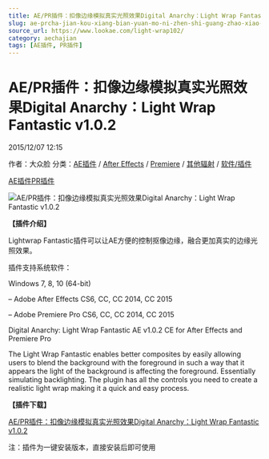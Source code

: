 ```yaml
---
title: AE/PR插件：扣像边缘模拟真实光照效果Digital Anarchy：Light Wrap Fantastic v1.0.2
slug: ae-prcha-jian-kou-xiang-bian-yuan-mo-ni-zhen-shi-guang-zhao-xiao-guo-digital-anarchy-light-wrap-fantastic-v1-0-2
source_url: https://www.lookae.com/light-wrap102/
category: aechajian
tags: [AE插件, PR插件]
---
```

# AE/PR插件：扣像边缘模拟真实光照效果Digital Anarchy：Light Wrap Fantastic v1.0.2

2015/12/07 12:15

作者：大众脸
分类：[AE插件](https://www.lookae.com/after-effects/aechajian/) / [After Effects](https://www.lookae.com/after-effects/) / [Premiere](https://www.lookae.com/qitarjcj/premierezy/) / [其他辐射](https://www.lookae.com/others/) / [软件/插件](https://www.lookae.com/qitarjcj/)

[AE插件](https://www.lookae.com/tag/ae%e6%8f%92%e4%bb%b6/)[PR插件](https://www.lookae.com/tag/pr%e6%8f%92%e4%bb%b6/)

![AE/PR插件：扣像边缘模拟真实光照效果Digital Anarchy：Light Wrap Fantastic v1.0.2](https://www.lookae.com/wp-content/uploads/2015/09/Light-Wrap.jpg "AE/PR插件：扣像边缘模拟真实光照效果Digital Anarchy：Light Wrap Fantastic v1.0.2-LookAE.com")

**【插件介绍】**

Lightwrap Fantastic插件可以让AE方便的控制抠像边缘，融合更加真实的边缘光照效果。

插件支持系统软件：

Windows 7, 8, 10 (64-bit)

– Adobe After Effects CS6, CC, CC 2014, CC 2015

– Adobe Premiere Pro CS6, CC, CC 2014, CC 2015

Digital Anarchy: Light Wrap Fantastic AE v1.0.2 CE for After Effects and Premiere Pro

The Light Wrap Fantastic enables better composites by easily allowing users to blend the background with the foreground in such a way that it appears the light of the background is affecting the foreground. Essentially simulating backlighting. The plugin has all the controls you need to create a realistic light wrap making it a quick and easy process.

**【插件下载】**

[AE/PR插件：扣像边缘模拟真实光照效果Digital Anarchy：Light Wrap Fantastic v1.0.2](https://lookae.400gb.com/file/136602346)

注：插件为一键安装版本，直接安装后即可使用
